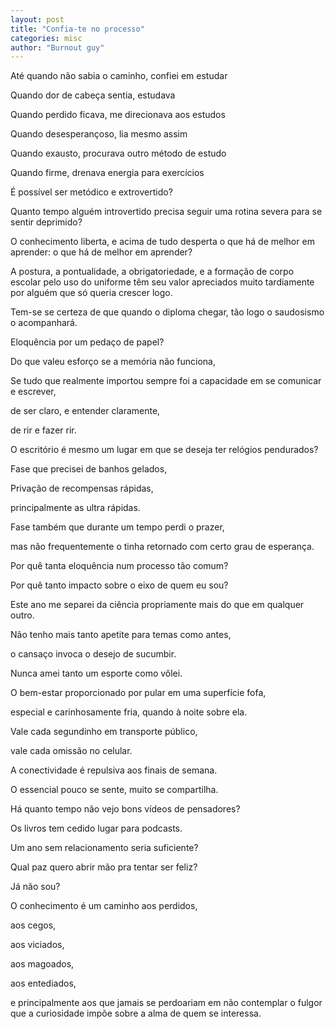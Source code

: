 ```yaml
---
layout: post
title: "Confia-te no processo"
categories: misc
author: "Burnout guy"
---
```


Até quando não sabia o caminho, confiei em estudar

Quando dor de cabeça sentia, estudava

Quando perdido ficava, me direcionava aos estudos

Quando desesperançoso, lia mesmo assim

Quando exausto, procurava outro método de estudo

Quando firme, drenava energia para exercícios

É possível ser metódico e extrovertido?

Quanto tempo alguém introvertido precisa seguir uma rotina severa para se sentir deprimido?

O conhecimento liberta, e acima de tudo desperta o que há de melhor em aprender: o que há de melhor em aprender?

A postura, a pontualidade, a obrigatoriedade, e a formação de corpo escolar pelo uso do uniforme têm seu valor apreciados muito tardiamente por alguém que só queria crescer logo.

Tem-se se certeza de que quando o diploma chegar, tão logo o saudosismo o acompanhará. 

Eloquência por um pedaço de papel?

Do que valeu esforço se a memória não funciona,

Se tudo que realmente importou sempre foi a capacidade em se comunicar e escrever,

de ser claro, e entender claramente,

de rir e fazer rir.

O escritório é mesmo um lugar em que se deseja ter relógios pendurados?

Fase que precisei de banhos gelados,

Privação de recompensas rápidas,

principalmente as ultra rápidas.

Fase também que durante um tempo perdi o prazer,

mas não frequentemente o tinha retornado com certo grau de esperança.

Por quê tanta eloquência num processo tão comum?

Por quê tanto impacto sobre o eixo de quem eu sou?

Este ano me separei da ciência propriamente mais do que em qualquer outro.

Não tenho mais tanto apetite para temas como antes,

o cansaço invoca o desejo de sucumbir.

Nunca amei tanto um esporte como vôlei.

O bem-estar proporcionado por pular em uma superfície fofa,

especial e carinhosamente fria, quando à noite sobre ela.

Vale cada segundinho em transporte público,

vale cada omissão no celular.

A conectividade é repulsiva aos finais de semana.

O essencial pouco se sente, muito se compartilha.

Há quanto tempo não vejo bons vídeos de pensadores?

Os livros tem cedido lugar para podcasts.

Um ano sem relacionamento seria suficiente?

Qual paz quero abrir mão pra tentar ser feliz?

Já não sou?

O conhecimento é um caminho aos perdidos,

aos cegos,

aos viciados,

aos magoados,

aos entediados,

e principalmente aos que jamais se perdoariam em não contemplar o fulgor que a curiosidade impõe sobre a alma de quem se interessa.


